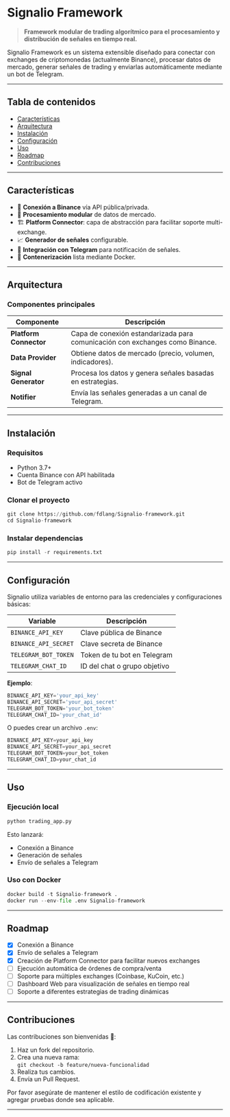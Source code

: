 # Signalio Framework

> **Framework modular de trading algorítmico para el procesamiento y distribución de señales en tiempo real.**

Signalio Framework es un sistema extensible diseñado para conectar con exchanges de criptomonedas (actualmente Binance), procesar datos de mercado, generar señales de trading y enviarlas automáticamente mediante un bot de Telegram.

---

## Tabla de contenidos

- [Características](#características)
- [Arquitectura](#arquitectura)
- [Instalación](#instalación)
- [Configuración](#configuración)
- [Uso](#uso)
- [Roadmap](#roadmap)
- [Contribuciones](#contribuciones)

---

## Características

- 🔌 **Conexión a Binance** vía API pública/privada.
- 🧠 **Procesamiento modular** de datos de mercado.
- 🏗️ **Platform Connector**: capa de abstracción para facilitar soporte multi-exchange.
- 📈 **Generador de señales** configurable.
- 📲 **Integración con Telegram** para notificación de señales.
- 🚀 **Contenerización** lista mediante Docker.

---

## Arquitectura



### Componentes principales

| Componente          | Descripción |
|----------------------|-------------|
| **Platform Connector** | Capa de conexión estandarizada para comunicación con exchanges como Binance. |
| **Data Provider**    | Obtiene datos de mercado (precio, volumen, indicadores). |
| **Signal Generator** | Procesa los datos y genera señales basadas en estrategias. |
| **Notifier**         | Envía las señales generadas a un canal de Telegram. |

---

## Instalación

### Requisitos

- Python 3.7+
- Cuenta Binance con API habilitada
- Bot de Telegram activo

### Clonar el proyecto

```python
git clone https://github.com/fdlang/Signalio-framework.git
cd Signalio-framework
```

### Instalar dependencias

```python
pip install -r requirements.txt
```

---

## Configuración

Signalio utiliza variables de entorno para las credenciales y configuraciones básicas:

| Variable               | Descripción                         |
|-------------------------|-------------------------------------|
| `BINANCE_API_KEY`        | Clave pública de Binance           |
| `BINANCE_API_SECRET`     | Clave secreta de Binance           |
| `TELEGRAM_BOT_TOKEN`     | Token de tu bot en Telegram        |
| `TELEGRAM_CHAT_ID`       | ID del chat o grupo objetivo       |

**Ejemplo**:

```python
BINANCE_API_KEY='your_api_key'
BINANCE_API_SECRET='your_api_secret'
TELEGRAM_BOT_TOKEN='your_bot_token'
TELEGRAM_CHAT_ID='your_chat_id'
```

O puedes crear un archivo `.env`:

```python
BINANCE_API_KEY=your_api_key
BINANCE_API_SECRET=your_api_secret
TELEGRAM_BOT_TOKEN=your_bot_token
TELEGRAM_CHAT_ID=your_chat_id
```

---

## Uso

### Ejecución local

```python
python trading_app.py
```

Esto lanzará:
- Conexión a Binance
- Generación de señales
- Envío de señales a Telegram

### Uso con Docker

```python
docker build -t Signalio-framework .
docker run --env-file .env Signalio-framework
```

---

## Roadmap

- [x] Conexión a Binance
- [x] Envío de señales a Telegram
- [x] Creación de Platform Connector para facilitar nuevos exchanges
- [ ] Ejecución automática de órdenes de compra/venta
- [ ] Soporte para múltiples exchanges (Coinbase, KuCoin, etc.)
- [ ] Dashboard Web para visualización de señales en tiempo real
- [ ] Soporte a diferentes estrategias de trading dinámicas

---

## Contribuciones

Las contribuciones son bienvenidas 🚀:

1. Haz un fork del repositorio.
2. Crea una nueva rama:  
   `git checkout -b feature/nueva-funcionalidad`
3. Realiza tus cambios.
4. Envía un Pull Request.

Por favor asegúrate de mantener el estilo de codificación existente y agregar pruebas donde sea aplicable.

---
